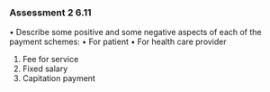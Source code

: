 ### Assessment 2 6.11
• Describe some positive and some negative aspects of each of the payment schemes:
• For patient
• For health care provider

1. Fee for service
2. Fixed salary
3. Capitation payment
   


